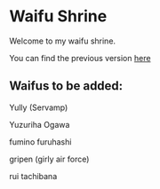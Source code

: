 # Waifu Shrine

Welcome to my waifu shrine.

You can find the previous version [here](https://github.com/LucaVHW/waifu-shrine)

## Waifus to be added:
Yully (Servamp)

Yuzuriha Ogawa

fumino furuhashi

gripen (girly air force)

rui tachibana
